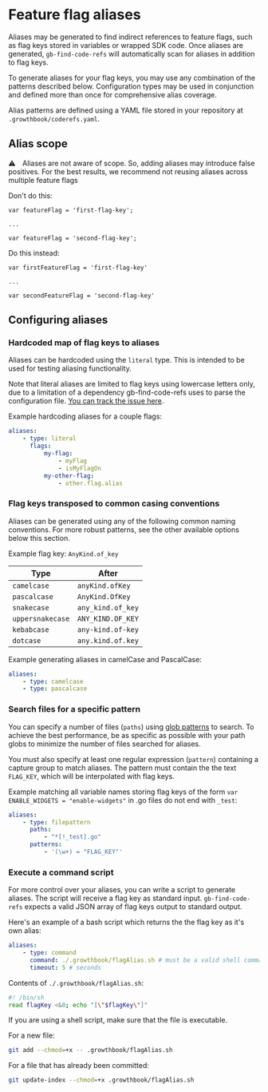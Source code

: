 # Feature flag aliases

Aliases may be generated to find indirect references to feature flags, such as flag keys stored in variables or wrapped SDK code. Once aliases are generated, `gb-find-code-refs` will automatically scan for aliases in addition to flag keys.

To generate aliases for your flag keys, you may use any combination of the patterns described below. Configuration types may be used in conjunction and defined more than once for comprehensive alias coverage.

Alias patterns are defined using a YAML file stored in your repository at `.growthbook/coderefs.yaml`.

## Alias scope

⚠️ Aliases are not aware of scope. So, adding aliases may introduce false positives. For the best results, we recommend not reusing aliases across multiple feature flags

Don't do this:

```
var featureFlag = 'first-flag-key';

...

var featureFlag = 'second-flag-key';
```

Do this instead:

```
var firstFeatureFlag = 'first-flag-key'

...

var secondFeatureFlag = 'second-flag-key'
```

## Configuring aliases

### Hardcoded map of flag keys to aliases

Aliases can be hardcoded using the `literal` type. This is intended to be used for testing aliasing functionality.

Note that literal aliases are limited to flag keys using lowercase letters only, due to a limitation of a dependency gb-find-code-refs uses to parse the configuration file. [You can track the issue here](https://github.com/spf13/viper/issues/1014).

Example hardcoding aliases for a couple flags:

```yaml
aliases:
    - type: literal
      flags:
          my-flag:
              - myFlag
              - isMyFlagOn
          my-other-flag:
              - other.flag.alias
```

### Flag keys transposed to common casing conventions

Aliases can be generated using any of the following common naming conventions. For more robust patterns, see the other available options below this section.

Example flag key: `AnyKind.of_key`

| Type             | After             |
| ---------------- | ----------------- |
| `camelcase`      | `anyKind.ofKey`   |
| `pascalcase`     | `AnyKind.OfKey`   |
| `snakecase`      | `any_kind.of_key` |
| `uppersnakecase` | `ANY_KIND.OF_KEY` |
| `kebabcase`      | `any-kind.of-key` |
| `dotcase`        | `any.kind.of.key` |

Example generating aliases in camelCase and PascalCase:

```yaml
aliases:
    - type: camelcase
    - type: pascalcase
```

### Search files for a specific pattern

You can specify a number of files (`paths`) using [glob patterns](<https://en.wikipedia.org/wiki/Glob_(programming)>) to search. To achieve the best performance, be as specific as possible with your path globs to minimize the number of files searched for aliases.

You must also specify at least one regular expression (`pattern`) containing a capture group to match aliases. The pattern must contain the the text `FLAG_KEY`, which will be interpolated with flag keys.

Example matching all variable names storing flag keys of the form `var ENABLE_WIDGETS = "enable-widgets"` in .go files do not end with `_test`:

```yaml
aliases:
    - type: filepattern
      paths:
          - "*[!_test].go"
      patterns:
          - '(\w+) = "FLAG_KEY"'
```

### Execute a command script

For more control over your aliases, you can write a script to generate aliases. The script will receive a flag key as standard input. `gb-find-code-refs` expects a valid JSON array of flag keys output to standard output.

Here's an example of a bash script which returns the the flag key as it's own alias:

```yaml
aliases:
    - type: command
      command: ./.growthbook/flagAlias.sh # must be a valid shell command.
      timeout: 5 # seconds
```

Contents of `./.growthbook/flagAlias.sh`:

```sh
#! /bin/sh
read flagKey <&0; echo "[\"$flagKey\"]"
```

If you are using a shell script, make sure that the file is executable.

For a new file:

```sh
git add --chmod=+x -- .growthbook/flagAlias.sh
```

For a file that has already been committed:

```sh
git update-index --chmod=+x .growthbook/flagAlias.sh
```
